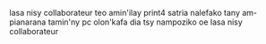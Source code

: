 lasa nisy collaborateur teo amin'ilay print4 satria nalefako tany am-pianarana tamin'ny pc olon'kafa dia tsy nampoziko oe lasa nisy collaborateur
